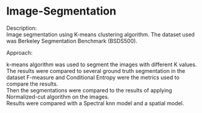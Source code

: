 # Image-Segmentation
Description:  
Image segmentation using K-means clustering algorithm. The dataset used was Berkeley Segmentation Benchmark (BSDS500).

Approach:  


k-means algorithm was used to segment the images with different K values.  
The results were compared to several ground truth segmentation in the dataset F-measure and Conditional Entropy were the metrics used to compare the results.   
Then the segmentations were compared to the results of applying Normalized-cut algorithm on the images.  
Results were compared with a Spectral knn model and a spatial model.
